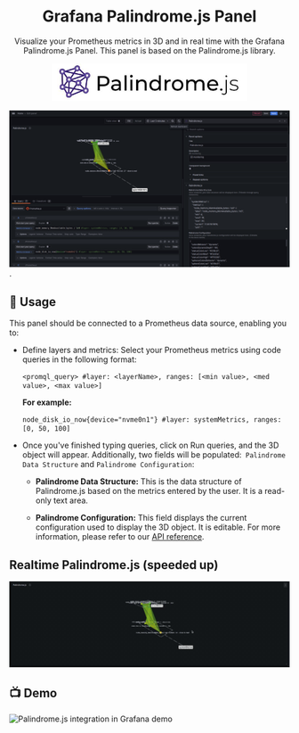 <h1 align="center">
  Grafana Palindrome.js Panel
</h1>



<p align="center">
Visualize your Prometheus metrics in 3D and in real time with the Grafana Palindrome.js Panel. This panel is based on the <a src='https://github.com/Smile-SA/palindrome.js/'>Palindrome.js</a> library.
</p>


<p align="center">
    <a href="https://github.com/Smile-SA/palindrome.js/">
      <img src="./img/Palindrome.js-logo-and-title.jpg" alt="Grafana Palindrome.js Panel" width=350">
    </a>
</p>

![Palindrome.js integration in Grafana](./img/dashboard.png).

## 🎯 Usage
This panel should be connected to a Prometheus data source, enabling you to:

- Define layers and metrics: Select your Prometheus metrics using code queries in the following format:
  ```Promql
  <promql_query> #layer: <layerName>, ranges: [<min value>, <med value>, <max value>]
  ```
  **For example:**
  ```
  node_disk_io_now{device="nvme0n1"} #layer: systemMetrics, ranges: [0, 50, 100]
  ```
- Once you've finished typing queries, click on Run queries, and the 3D object will appear. Additionally, two fields will be populated:` Palindrome Data Structure` and `Palindrome Configuration`:

  - **Palindrome Data Structure:** This is the data structure of Palindrome.js based on the metrics entered by the user. It is a read-only text area.

  - **Palindrome Configuration:** This field displays the current configuration used to display the 3D object. It is editable. For more information, please refer to our [API reference](https://github.com/Smile-SA/palindrome.js/wiki/API-Reference).


## Realtime Palindrome.js (speeded up)
![Palindrome.js integration in Grafana](./img/realtime.gif)


## 📺 Demo

![Palindrome.js integration in Grafana demo](./img/demo.gif)